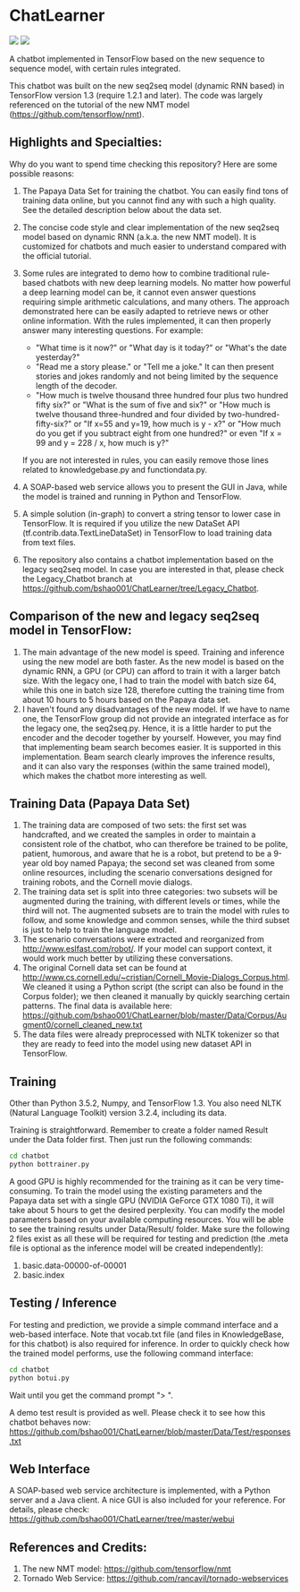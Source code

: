 # ChatLearner

![](https://img.shields.io/badge/python-3.5.2-brightgreen.svg)  ![](https://img.shields.io/badge/tensorflow-1.3.0-yellowgreen.svg?sanitize=true)

A chatbot implemented in TensorFlow based on the new sequence to sequence model, with certain rules integrated.

This chatbot was built on the new seq2seq model (dynamic RNN based) in TensorFlow version 1.3 (require 1.2.1 and later). The code was largely referenced on the tutorial of the new NMT model (https://github.com/tensorflow/nmt).

## Highlights and Specialties:

Why do you want to spend time checking this repository? Here are some possible reasons:
1. The Papaya Data Set for training the chatbot. You can easily find tons of training data online, but you cannot find any with such a high quality. See the detailed description below about the data set.
2. The concise code style and clear implementation of the new seq2seq model based on dynamic RNN (a.k.a. the new NMT model). It is customized for chatbots and much easier to understand compared with the official tutorial.
3. Some rules are integrated to demo how to combine traditional rule-based chatbots with new deep learning models. No matter how powerful a deep learning model can be, it cannot even answer questions requiring simple arithmetic calculations, and many others. The approach demonstrated here can be easily adapted to retrieve news or other online information. With the rules implemented, it can then properly answer many interesting questions. For example:
   
   * "What time is it now?" or "What day is it today?" or "What's the date yesterday?"
   * "Read me a story please." or "Tell me a joke." It can then present stories and jokes randomly and not being limited by the sequence length of the decoder.
   * "How much is twelve thousand three hundred four plus two hundred fifty six?" or "What is the sum of five and six?" or "How much is twelve thousand three-hundred and four divided by two-hundred-fifty-six?" or "If x=55 and y=19, how much is y - x?" or "How much do you get if you subtract eight from one hundred?" or even "If x = 99 and y = 228 / x, how much is y?"
   
   If you are not interested in rules, you can easily remove those lines related to knowledgebase.py and functiondata.py.
4. A SOAP-based web service allows you to present the GUI in Java, while the model is trained and running in Python and TensorFlow.
5. A simple solution (in-graph) to convert a string tensor to lower case in TensorFlow. It is required if you utilize the new DataSet API (tf.contrib.data.TextLineDataSet) in TensorFlow to load training data from text files.
6. The repository also contains a chatbot implementation based on the legacy seq2seq model. In case you are interested in that, please check the Legacy_Chatbot branch at https://github.com/bshao001/ChatLearner/tree/Legacy_Chatbot.

## Comparison of the new and legacy seq2seq model in TensorFlow:

1. The main advantage of the new model is speed. Training and inference using the new model are both faster. As the new model is based on the dynamic RNN, a GPU (or CPU) can afford to train it with a larger batch size. With the legacy one, I had to train the model with batch size 64, while this one in batch size 128, therefore cutting the training time from about 10 hours to 5 hours based on the Papaya data set.
2. I haven't found any disadvantages of the new model. If we have to name one, the TensorFlow group did not provide an integrated interface as for the legacy one, the seq2seq.py. Hence, it is a little harder to put the encoder and the decoder together by yourself. However, you may find that implementing beam search becomes easier. It is supported in this implementation. Beam search clearly improves the inference results, and it can also vary the responses (within the same trained model), which makes the chatbot more interesting as well.
   
## Training Data (Papaya Data Set)
1. The training data are composed of two sets: the first set was handcrafted, and we created the samples in order to maintain a consistent role of the chatbot, who can therefore be trained to be polite, patient, humorous, and aware that he is a robot, but pretend to be a 9-year old boy named Papaya; the second set was cleaned from some online resources, including the scenario conversations designed for training robots, and the Cornell movie dialogs.
2. The training data set is split into three categories: two subsets will be augmented during the training, with different levels or times, while the third will not. The augmented subsets are to train the model with rules to follow, and some knowledge and common senses, while the third subset is just to help to train the language model.
3. The scenario conversations were extracted and reorganized from http://www.eslfast.com/robot/. If your model can support context, it would work much better by utilizing these conversations.
4. The original Cornell data set can be found at http://www.cs.cornell.edu/~cristian/Cornell_Movie-Dialogs_Corpus.html. We cleaned it using a Python script (the script can also be found in the Corpus folder); we then cleaned it manually by quickly searching certain patterns. The final data is available here: https://github.com/bshao001/ChatLearner/blob/master/Data/Corpus/Augment0/cornell_cleaned_new.txt
5. The data files were already preprocessed with NLTK tokenizer so that they are ready to feed into the model using new dataset API in TensorFlow.

## Training
Other than Python 3.5.2, Numpy, and TensorFlow 1.3. You also need NLTK (Natural Language Toolkit) version 3.2.4, including its data.

Training is straightforward. Remember to create a folder named Result under the Data folder first. Then just run the following commands:

```bash
cd chatbot
python bottrainer.py
```

A good GPU is highly recommended for the training as it can be very time-consuming. To train the model using the existing parameters and the Papaya data set with a single GPU (NVIDIA GeForce GTX 1080 Ti), it will take about 5 hours to get the desired perplexity. You can modify the model parameters based on your available computing resources. You will be able to see the training results under Data/Result/ folder. Make sure the following 2 files exist as all these will be required for testing and prediction (the .meta file is optional as the inference model will be created independently): 

1. basic.data-00000-of-00001
2. basic.index

## Testing / Inference
For testing and prediction, we provide a simple command interface and a web-based interface. Note that vocab.txt file (and files in KnowledgeBase, for this chatbot) is also required for inference. In order to quickly check how the trained model performs, use the following command interface:

```bash
cd chatbot
python botui.py
```

Wait until you get the command prompt "> ".

A demo test result is provided as well. Please check it to see how this chatbot behaves now: https://github.com/bshao001/ChatLearner/blob/master/Data/Test/responses.txt

## Web Interface
A SOAP-based web service architecture is implemented, with a Python server and a Java client. A nice GUI is also included for your reference. For details, please check: https://github.com/bshao001/ChatLearner/tree/master/webui

## References and Credits:
1. The new NMT model: https://github.com/tensorflow/nmt
2. Tornado Web Service: https://github.com/rancavil/tornado-webservices
